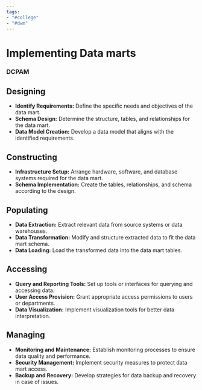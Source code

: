 ```yaml
---
tags:
- "#college"
- "#dwm"
---
```


# Implementing Data marts

### DCPAM
## Designing
- **Identify Requirements:** Define the specific needs and objectives of the data mart.
- **Schema Design:** Determine the structure, tables, and relationships for the data mart.
- **Data Model Creation:** Develop a data model that aligns with the identified requirements.
## Constructing
- **Infrastructure Setup:** Arrange hardware, software, and database systems required for the data mart.
- **Schema Implementation:** Create the tables, relationships, and schema according to the design.
## Populating
- **Data Extraction:** Extract relevant data from source systems or data warehouses.
- **Data Transformation:** Modify and structure extracted data to fit the data mart schema.
- **Data Loading:** Load the transformed data into the data mart tables.
## Accessing
- **Query and Reporting Tools:** Set up tools or interfaces for querying and accessing data.
- **User Access Provision:** Grant appropriate access permissions to users or departments.
- **Data Visualization:** Implement visualization tools for better data interpretation.
## Managing
- **Monitoring and Maintenance:** Establish monitoring processes to ensure data quality and performance.
- **Security Management:** Implement security measures to protect data mart access.
- **Backup and Recovery:** Develop strategies for data backup and recovery in case of issues.
